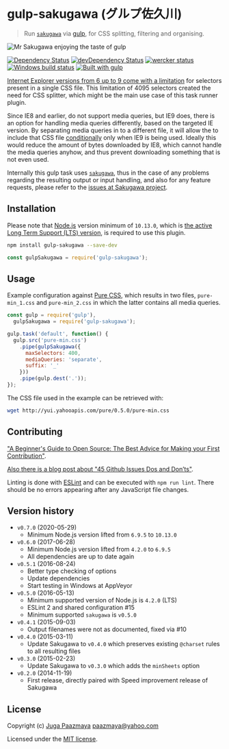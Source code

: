 # gulp-sakugawa (グルプ佐久川)

> Run [`sakugawa`][sakugawa] via [gulp](http://gulpjs.com/ "The streaming build system"),
> for CSS splitting, filtering and organising.

![Mr Sakugawa enjoying the taste of gulp](./logo.png)

[![Dependency Status](https://david-dm.org/paazmaya/gulp-sakugawa/status.svg)](https://david-dm.org/paazmaya/gulp-sakugawa)
[![devDependency Status](https://img.shields.io/david/dev/paazmaya/gulp-sakugawa.svg?style=flat-square)](https://david-dm.org/paazmaya/gulp-sakugawa#info=devDependencies)
[![wercker status](https://app.wercker.com/status/ece6b1297280d99cb32271fc8c1daf5b/s "wercker status")](https://app.wercker.com/project/bykey/ece6b1297280d99cb32271fc8c1daf5b)
[![Windows build status](https://ci.appveyor.com/api/projects/status/paau5nxur49cx2ei/branch/master?svg=true)](https://ci.appveyor.com/project/paazmaya/gulp-sakugawa/branch/master)
[![Built with gulp](http://img.shields.io/badge/gulp-3.9-blue.svg?style=flat-square)](http://gulpjs.com/)

[Internet Explorer versions from 6 up to 9 come with a limitation][ieinternals] for
selectors present in a single CSS file. This limitation of 4095 selectors created the
need for CSS splitter, which might be the main use case of this task runner plugin.

Since IE8 and earlier, do not support media queries, but IE9 does, there is an option for handling
media queries differently, based on the targeted IE version. By separating media queries in
to a different file, it will allow the to include that CSS file [conditionally][] only when
IE9 is being used. Ideally this would reduce the amount of bytes downloaded by IE8, which
cannot handle the media queries anyhow, and thus prevent downloading something that is not
even used.

Internally this gulp task uses [`sakugawa`][sakugawa], thus in the case of any problems regarding the
resulting output or input handling, and also for any feature requests, please refer to the
[issues at Sakugawa project](https://github.com/paazmaya/sakugawa/issues "Issues for Sakugawa").


## Installation

Please note that [Node.js](https://nodejs.org/en/) version minimum of `10.13.0`, which is [the active Long Term Support (LTS) version](https://github.com/nodejs/Release#release-schedule), is required to use this plugin.

```sh
npm install gulp-sakugawa --save-dev
```

```js
const gulpSakugawa = require('gulp-sakugawa');
```

## Usage

Example configuration against [Pure CSS](http://purecss.io/ "A set of small, responsive CSS modules that you can use in every web project"),
which results in two files, `pure-min_1.css` and `pure-min_2.css` in which the latter
contains all media queries.

```js
const gulp = require('gulp'),
  gulpSakugawa = require('gulp-sakugawa');

gulp.task('default', function() {
  gulp.src('pure-min.css')
    .pipe(gulpSakugawa({
      maxSelectors: 400,
      mediaQueries: 'separate',
      suffix: '_'
    }))
    .pipe(gulp.dest('.'));
});
```

The CSS file used in the example can be retrieved with:

```sh
wget http://yui.yahooapis.com/pure/0.5.0/pure-min.css
```

## Contributing

["A Beginner's Guide to Open Source: The Best Advice for Making your First Contribution"](http://www.erikaheidi.com/blog/a-beginners-guide-to-open-source-the-best-advice-for-making-your-first-contribution/).

[Also there is a blog post about "45 Github Issues Dos and Don’ts"](https://davidwalsh.name/45-github-issues-dos-donts).

Linting is done with [ESLint](http://eslint.org) and can be executed with `npm run lint`.
There should be no errors appearing after any JavaScript file changes.

## Version history

* `v0.7.0` (2020-05-29)
  - Minimum Node.js version lifted from `6.9.5` to `10.13.0`
* `v0.6.0` (2017-06-28)
  - Minimum Node.js version lifted from `4.2.0` to `6.9.5`
  - All dependencies are up to date again
* `v0.5.1` (2016-08-24)
  - Better type checking of options
  - Update dependencies
  - Start testing in Windows at AppVeyor
* `v0.5.0` (2016-05-13)
  - Minimum supported version of Node.js is `4.2.0` (LTS)
  - ESLint 2 and shared configuration #15
  - Minimum supported `sakugawa` is `v0.5.0`
* `v0.4.1` (2015-09-03)
  - Output filenames were not as documented, fixed via #10
* `v0.4.0` (2015-03-11)
  - Update Sakugawa to `v0.4.0` which preserves existing `@charset` rules to all resulting files
* `v0.3.0` (2015-02-23)
  - Update Sakugawa to `v0.3.0` which adds the `minSheets` option
* `v0.2.0` (2014-11-19)
  - First release, directly paired with Speed improvement release of Sakugawa

## License

Copyright (c) [Juga Paazmaya](https://paazmaya.fi) <paazmaya@yahoo.com>

Licensed under the [MIT license](LICENSE).


[Sakugawa]: https://github.com/paazmaya/sakugawa "CSS splitter, filter and organiser"
[ieinternals]: http://blogs.msdn.com/b/ieinternals/archive/2011/05/14/10164546.aspx "Stylesheet Limits in Internet Explorer"
[conditionally]: http://www.quirksmode.org/css/condcom.html "Conditional comments"
